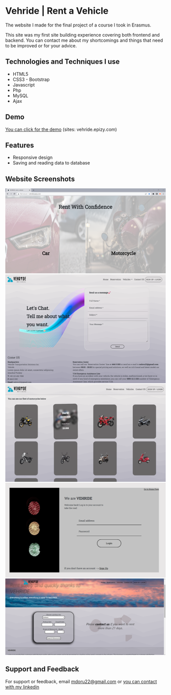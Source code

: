 # Vehride | Rent a Vehicle

The website I made for the final project of a course I took in Erasmus.

This site was my first site building experience covering both frontend and backend. You can contact me about my shortcomings and things that need to be improved or for your advice.



## Technologies and Techniques  I use

- HTML5
- CSS3 - Bootstrap
- Javascript
- Php
- MySQL
- Ajax

  
## Demo

[You can click for the demo](http://vehride.epizy.com/) (sites: vehride.epizy.com)

  
## Features

- Responsive design
- Saving and reading data to database

  
## Website Screenshots

![Website Screenshots 1](vehride_ss/ss1.png)
![Website Screenshots 2](vehride_ss/ss2.png)
![Website Screenshots 3](vehride_ss/ss3.png)
![Website Screenshots 4](vehride_ss/ss4.png)
![Website Screenshots 5](vehride_ss/ss5.png)

  
## Support and Feedback

For support or feedback, email mdoru22@gmail.com or [you can contact with my linkedin](https://www.linkedin.com/in/mehmethandoru/)

